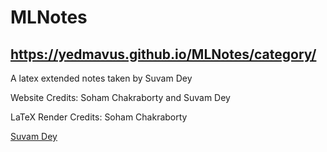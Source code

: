 # MLNotes
## https://yedmavus.github.io/MLNotes/category/
A latex extended notes taken by Suvam Dey

Website Credits: Soham Chakraborty and Suvam Dey


LaTeX Render Credits: Soham Chakraborty

<div class="badge-base LI-profile-badge" data-locale="en_US" data-size="large" data-theme="dark" data-type="VERTICAL" data-vanity="suvam-dey" data-version="v1"><a class="badge-base__link LI-simple-link" href="https://in.linkedin.com/in/suvam-dey?trk=profile-badge">Suvam Dey</a></div>
              
